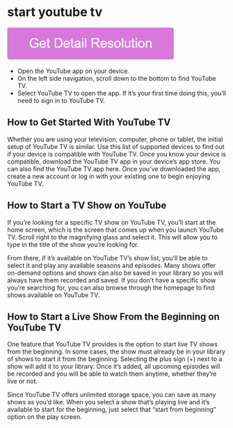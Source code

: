 # start youtube tv

[![start youtube tv](gett-stateed.png)](https://github.com/techcolleague/start.youtube.tv)

* Open the YouTube app on your device.
* On the left side navigation, scroll down to the bottom to find YouTube TV.
* Select YouTube TV to open the app. If it’s your first time doing this, you’ll need to sign in to YouTube TV.

## How to Get Started With YouTube TV

Whether you are using your television, computer, phone or tablet, the initial setup of YouTube TV is similar. Use this list of supported devices to find out if your device is compatible with YouTube TV. Once you know your device is compatible, download the YouTube TV app in your device’s app store. You can also find the YouTube TV app here. Once you’ve downloaded the app, create a new account or log in with your existing one to begin enjoying YouTube TV.

## How to Start a TV Show on YouTube

If you’re looking for a specific TV show on YouTube TV, you’ll start at the home screen, which is the screen that comes up when you launch YouTube TV. Scroll right to the magnifying glass and select it. This will allow you to type in the title of the show you’re looking for. 

From there, if it’s available on YouTube TV’s show list, you’ll be able to select it and play any available seasons and episodes. Many shows offer on-demand options and shows can also be saved in your library so you will always have them recorded and saved. If you don’t have a specific show you’re searching for, you can also browse through the homepage to find shows available on YouTube TV.

## How to Start a Live Show From the Beginning on YouTube TV

One feature that YouTube TV provides is the option to start live TV shows from the beginning. In some cases, the show must already be in your library of shows to start it from the beginning. Selecting the plus sign (+) next to a show will add it to your library. Once it’s added, all upcoming episodes will be recorded and you will be able to watch them anytime, whether they’re live or not. 

Since YouTube TV offers unlimited storage space, you can save as many shows as you’d like. When you select a show that’s playing live and it’s available to start for the beginning, just select that “start from beginning” option on the play screen. 
